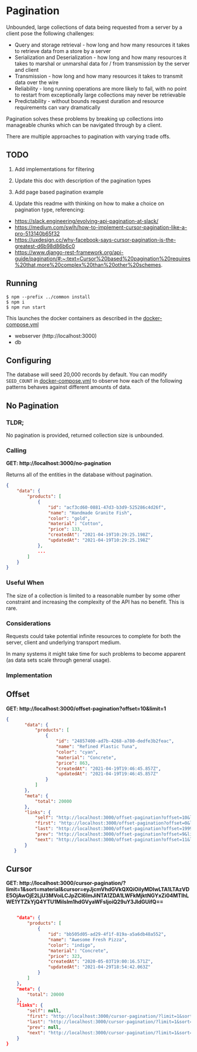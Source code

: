 # Pagination

Unbounded, large collections of data being requested from a server by a client pose the following challenges:

* Query and storage retrieval - how long and how many resources it takes to retrieve data from a store by a server
* Serialization and Deserialization - how long and how many resources it takes to marshal or unmarshal data for / from transmission by the server and client
* Transmission - how long and how many resources it takes to transmit data over the wire
* Reliability - long running operations are more likely to fail, with no point to restart from exceptionally large collections may never be retrievable
* Predictability - without bounds request duration and resource requirements can vary dramatically  

Pagination solves these problems by breaking up collections into manageable chunks which can be navigated through by a client.

There are multiple approaches to pagination with varying trade offs.

## TODO
1) Add implementations for filtering

2) Update this doc with description of the pagination types

3) Add page based pagination example

4) Update this readme with thinking on how to make a choice on pagination type, referencing:

- https://slack.engineering/evolving-api-pagination-at-slack/
- https://medium.com/swlh/how-to-implement-cursor-pagination-like-a-pro-513140b65f32
- https://uxdesign.cc/why-facebook-says-cursor-pagination-is-the-greatest-d6b98d86b6c0
- https://www.django-rest-framework.org/api-guide/pagination/#:~:text=Cursor%20based%20pagination%20requires%20that,more%20complex%20than%20other%20schemes.

## Running
```shell script
$ npm --prefix ../common install
$ npm i
$ npm run start
```

This launches the docker containers as described in the [docker-compose.yml](docker-compose.yml)

* webserver (http://localhost:3000)
* db 

## Configuring

The database will seed 20,000 records by default. You can modify `SEED_COUNT` in [docker-compose.yml](docker-compose.yml) to observe how each of the following patterns behaves against different amounts of data. 

## No Pagination

### TLDR;

No pagination is provided, returned collection size is unbounded.

### Calling

**GET: http://localhost:3000/no-pagination**

Returns all of the entities in the database without pagination.

```json
{
    "data": {
        "products": [
            {
                "id": "acf3cd60-0881-47d3-b3d9-525286c4d26f",
                "name": "Handmade Granite Fish",
                "color": "gold",
                "material": "Cotton",
                "price": 133,
                "createdAt": "2021-04-19T10:29:25.198Z",
                "updatedAt": "2021-04-19T10:29:25.198Z"
            },
            ...
        ]
    }
}
```

### Useful When

The size of a collection is limited to a reasonable number by some other constraint and increasing the complexity of the API has no benefit. This is rare.

### Considerations

Requests could take potential infinite resources to complete for both the server, client and underlying transport medium.

In many systems it might take time for such problems to become apparent (as data sets scale through general usage).

### Implementation
  

## Offset
**GET: http://localhost:3000/offset-pagination?offset=10&limit=1**

```json
{
       "data": {
           "products": [
               {
                   "id": "24857400-ad7b-4268-a780-dedfe3b2feac",
                   "name": "Refined Plastic Tuna",
                   "color": "cyan",
                   "material": "Concrete",
                   "price": 863,
                   "createdAt": "2021-04-19T19:46:45.857Z",
                   "updatedAt": "2021-04-19T19:46:45.857Z"
               }
           ]
       },
       "meta": {
           "total": 20000
       },
       "links": {
           "self": "http://localhost:3000/offset-pagination?offset=10&limit=1",
           "first": "http://localhost:3000/offset-pagination?offset=0&limit=1",
           "last": "http://localhost:3000/offset-pagination?offset=19999&limit=1",
           "prev": "http://localhost:3000/offset-pagination?offset=9&limit=1",
           "next": "http://localhost:3000/offset-pagination?offset=11&limit=1"
       }
   }
```

## Cursor
**GET: http://localhost:3000/cursor-pagination/?limit=1&sort=material&cursor=eyJjcmVhdGVkQXQiOiIyMDIwLTA1LTAzVDE5OjAwOjE2LjU3MVoiLCJpZCI6ImJiNTA1ZDA1LWFkMjktNGYxZi04MTlhLWE1YTZkYjQ4YTU1MiIsIm1hdGVyaWFsIjoiQ29uY3JldGUifQ==**

```json

    "data": {
        "products": [
            {
                "id": "bb505d05-ad29-4f1f-819a-a5a6db48a552",
                "name": "Awesome Fresh Pizza",
                "color": "indigo",
                "material": "Concrete",
                "price": 323,
                "createdAt": "2020-05-03T19:00:16.571Z",
                "updatedAt": "2021-04-29T18:54:42.063Z"
            }
        ]
    },
    "meta": {
        "total": 20000
    },
    "links": {
        "self": null,
        "first": "http://localhost:3000/cursor-pagination/?limit=1&sort=material",
        "last": "http://localhost:3000/cursor-pagination/?limit=1&sort=material&cursor=eyJjcmVhdGVkQXQiOiIyMDIxLTA0LTI3VDA0OjExOjM2LjM0MFoiLCJpZCI6ImEwYmI2ZjU0LTc5ZjMtNGZmMC1iNGZlLWMzYTBmYjEzNTI2ZSIsIm1hdGVyaWFsIjoiV29vZGVuIn0=",
        "prev": null,
        "next": "http://localhost:3000/cursor-pagination/?limit=1&sort=material&cursor=eyJjcmVhdGVkQXQiOiIyMDIwLTA1LTAzVDE5OjAwOjE2LjU3MVoiLCJpZCI6ImJiNTA1ZDA1LWFkMjktNGYxZi04MTlhLWE1YTZkYjQ4YTU1MiIsIm1hdGVyaWFsIjoiQ29uY3JldGUifQ=="
    }
}
```



